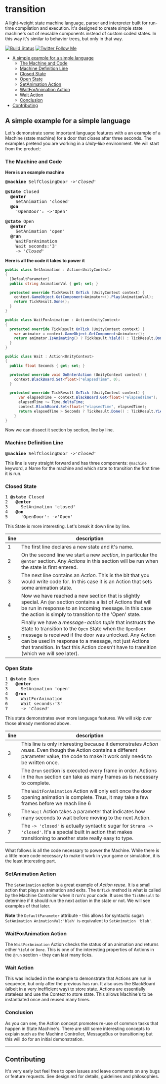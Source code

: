 # transition

A light-weight state machine language, parser and interpreter built for run-time compilation and execution. It's designed to create simple state machine's out of reusable components instead of custom coded states. In this way it's similar to behavior trees, but only in that way.


<a href="https://travis-ci.org/bcatcho/transition"><img src="https://travis-ci.org/bcatcho/transition.svg?branch=master" alt="Build Status"></a>
<a href="https://twitter.com/catchco"><img src="https://img.shields.io/badge/twitter-follow%20%40catchco-blue.svg" alt="Twitter Follow Me"></a>


- [A simple example for a simple language](#a-simple-example-for-a-simple-language)
	- [The Machine and Code](#the-machine-and-code)
	- [Machine Definition Line](#machine-definition-line)
	- [Closed State](#closed-state)
	- [Open State](#open-state)
	- [SetAnimation Action](#setanimation-action)
	- [WaitForAnimation Action](#waitforanimation-action)
	- [Wait Action](#wait-action)
	- [Conclusion](#conclusion)
- [Contributing](#contributing)

## A simple example for a simple language
Let's demonstrate some important language features with a an example of a Machine (state machine) for a door that closes after three seconds. The examples pretend you are working in a _Unity-like_ environment. We will start from the product:

### The Machine and Code
**Here is an example machine**
<pre class="code">
<strong>@machine</strong> SelfClosingDoor -><em>'Closed'</em>

<strong>@state</strong> Closed
  <strong>@enter</strong>
    SetAnimation 'closed'
  <strong>@on</strong>
    'OpenDoor': ->'Open'

<strong>@state</strong> Open
  <strong>@enter</strong>
    SetAnimation 'open'
  <strong>@run</strong>
    WaitForAnimation
    Wait seconds:'3'
    -> <em>'Closed'</em>
</pre>

**Here is all the code it takes to power it**
```csharp
public class SetAnimation : Action<UnityContext>
{
  [DefaultParameter]
  public string AnimationVal { get; set; }

  protected override TickResult OnTick (UnityContext context) {
    context.GameObject.GetComponent<Animator>().Play(AnimationVal);
    return TickResult.Done();
  }
}
```
```csharp
public class WaitForAnimation : Action<UnityContext>
{
  protected override TickResult OnTick (UnityContext context) {
    var animator = context.GameObject.GetComponent<Animator>();
    return animator.IsAnimating() ? TickResult.Yield() : TickResult.Done();
  }
}
```
```csharp
public class Wait : Action<UnityContext>
{
  public float Seconds { get; set; }

  protected override void OnEnterAction (UnityContext context) {
    context.BlackBoard.Set<float>("elapsedTime", 0);
  }

  protected override TickResult OnTick (UnityContext context) {
	  var elapsedTime = context.BlackBoard.Get<float>("elapsedTime");
	  elapsedTime += Time.deltaTime;
	  context.BlackBoard.Set<float>("elapsedTime", elapsedTime);
	  return elapsedTime > Seconds ? TickResult.Done() : TickResult.Yield();
	}
}
```

Now we can dissect it section by section, line by line.

### Machine Definition Line
<pre class="code">
<strong>@machine</strong> SelfClosingDoor -><em>'Closed'</em>
</pre>
This line is very straight forward and has three components: `@machine` keyword, a Name for the machine and which state to transition the first time it is run.

### Closed State
<pre class="code">
1 <strong>@state</strong> Closed
2   <strong>@enter</strong>
3     SetAnimation 'closed'
4   <strong>@on</strong>
5     'OpenDoor': ->'Open'
</pre>

This State is more interesting. Let's break it down line by line.

|line| description|
|---|---|
|1|The first line declares a new state and it's name.|
|2|On the second line we start a new _section_, in particular the `@enter` section. Any _Actions_ in this section will be run when the state is first entered.|
|3|The next line contains an _Action_. This is the bit that you would write code for. In this case it is an Action that sets some animation state.|
|4|Now we have reached a new section that is slightly special. An `@on` section contains a list of Actions that will be run in response to an incoming message. In this case the action is simply to transition to the 'Open' state.|
|5|Finally we have a _message-action tuple_ that instructs the State to transition to the `Open` State when the `OpenDoor` message is received if the door was unlocked. Any Action can be used in response to a message, not just Actions that transition. In fact this Action doesn't have to transition (which we will see later).|

### Open State
<pre class="code">
1 <strong>@state</strong> Open
2   <strong>@enter</strong>
3     SetAnimation 'open'
4   <strong>@run</strong>
5     WaitForAnimation
6     Wait seconds:'3'
7     -> <em>'Closed'</em>
</pre>

This state demonstrates even more language features. We will skip over those already mentioned above.

|line| description|
|---|---|
|3|This line is only interesting because it demonstrates _Action reuse_. Even though the Action contains a different parameter value, the code to make it work only needs to be written once.|
|4|The `@run` section is executed every frame in order. Actions in the `Run` section can take as many frames as is necessary to complete.|
|5|The `WaitForAnimation` Action will only exit once the door opening animation is complete. Thus, it may take a few frames before we reach line 6|
|6|The `Wait` Action takes a parameter that indicates how many seconds to wait before moving to the next Action.|
|7|The `-> 'closed'` is actually syntactic sugar for `$trans -> 'closed'`. It's a special built in action that makes transitioning to another state really easy to type.|

What follows is all the code necessary to power the Machine. While there is a little more code necessary to make it work in your game or simulation, it is the least interesting part.

### SetAnimation Action

The `SetAnimation` action is a great example of _Action reuse_. It is a small action that plays an animation and exits. The `OnTick` method is what is called by the Machine Controller when it run's your code. It uses the `TickResult` to determine if it should run the next action in the state or not. We will see examples of that later.

**Note** the `DefaultParameter` attribute - this allows for syntactic sugar: `SetAnimation AnimationVal:'blah'` is equivalent to `SetAnimation 'blah'`.

### WaitForAnimation Action

The `WaitForAnimation` Action checks the status of an animation and returns either `Yield` or `Done`. This is one of the interesting properties of Actions in the `@run` section - they can last many ticks.

### Wait Action

This was included in the example to demonstrate that Actions are run in sequence, but only after the previous has run. It also uses the BlackBoard (albeit in a very inefficient way) to store state. Actions are essentially stateless and use the Context to store state. This allows Machine's to be instantiated once and reused many times.

### Conclusion

As you can see, the Action concept promotes re-use of common tasks that happen in State Machine's. There are still some interesting concepts to explain such as the Machine Controller, MessageBus or transitioning but this will do for an initial demonstration.

---

## Contributing

It's very early but feel free to open issues and leave comments on any bugs or feature requests. See design.md for details, guidelines and philosophies.
